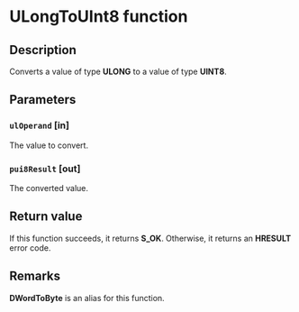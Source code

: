 # ULongToUInt8 function

## Description

Converts a value of type **ULONG** to a value of type **UINT8**.

## Parameters

### `ulOperand` [in]

The value to convert.

### `pui8Result` [out]

The converted value.

## Return value

If this function succeeds, it returns **S_OK**. Otherwise, it returns an **HRESULT** error code.

## Remarks

**DWordToByte** is an alias for this function.